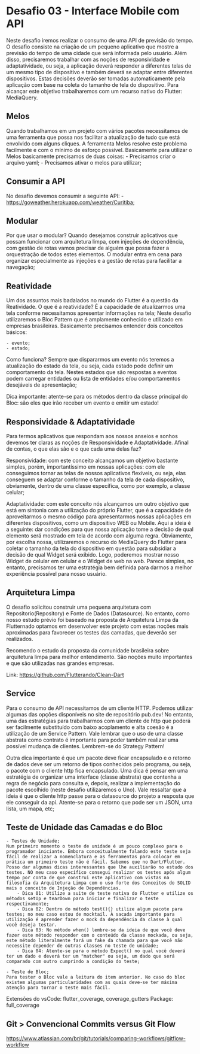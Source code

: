 # Desafio 03 - Interface Mobile com API

Neste desafio iremos realizar o consumo de uma API de previsão do tempo. O desafio consiste na criação de um pequeno aplicativo que mostre a previsão do tempo de uma cidade que será informada pelo usuário. Além disso, precisaremos trabalhar com as noções de responsividade e adaptatividade, ou seja, a aplicação deverá responder a diferentes telas de um mesmo tipo de dispositivo e também deverá se adaptar entre diferentes dispositivos. Estas decisões deverão ser tomadas automaticamente pela aplicação com base na coleta do tamanho de tela do dispositivo. Para alcançar este objetivo trabalharemos com um recurso nativo do Flutter: MediaQuery.

## Melos
Quando trabalhamos em um projeto com vários pacotes necessitamos de uma ferramenta que possa nos facilitar a atualização de tudo que está envolvido com alguns cliques. A ferramenta Melos resolve este problema facilmente e com o mínimo de esforço possível. Basicamente para utilizar o Melos basicamente precisamos de duas coisas:
    - Precisamos criar o arquivo yaml;
    - Precisamos ativar o melos para utilizar;

## Consumir a API
No desafio devemos consumir a seguinte API:
    - https://goweather.herokuapp.com/weather/Curitiba;


## Modular
Por que usar o modular? Quando desejamos construir aplicativos que possam funcionar com arquitetura limpa, com injeções de dependência, com gestão de rotas vamos precisar de alguém que possa fazer a orquestração de todos estes elementos. O modular entra em cena para organizar especialmente as injeções e a gestão de rotas para facilitar a navegação;

## Reatividade
Um dos assuntos mais badalados no mundo do Flutter é a questão da Reatividade. O que é a reatividade? É a capacidade de atualizarmos uma tela conforme necessitamos apresentar informações na tela; Neste desafio utilizaremos o Bloc Pattern que é amplamente conhecido e utilizado em empresas brasileiras. Basicamente precisamos entender dois conceitos básicos:

    - evento;
    - estado;

Como funciona? Sempre que dispararmos um evento nós teremos a atualização do estado da tela, ou seja, cada estado pode definir um comportamento da tela. Nestes estados que são respostas a eventos podem carregar entidades ou lista de entidades e/ou comportamentos desejáveis de apresentação;

Dica importante: atente-se para os métodos dentro da classe principal do Bloc: são eles que irão receber um evento e emitir um estado!

## Responsividade & Adaptatividade
Para termos aplicativos que respondam aos nossos anseios e sonhos devemos ter claras as noções de Responsividade e Adaptatividade. Afinal de contas, o que elas são e o que cada uma delas faz?

Responsividade: com este conceito alcançamos um objetivo bastante simples, porém, importantíssimo em nossas aplicações: com ele conseguimos tornar as telas de nossos aplicativos flexíveis, ou seja, elas conseguem se adaptar conforme o tamanho da tela de cada dispositivo, obviamente, dentro de uma classe específica, como por exemplo, a classe celular;

Adaptatividade: com este conceito nós alcançamos um outro objetivo que está em sintonia com a utilização do próprio Flutter, que é a capacidade de aproveitarmos o mesmo código para apresentarmos nossas aplicações em diferentes dispositivos, como um dispositivo WEB ou Mobile. Aqui a ideia é a seguinte: dar condições para que nossa aplicação tome a decisão de qual elemento será mostrado em tela de acordo com alguma regra. Obviamente, por escolha nossa, utilizaremos o recurso do MediaQuery do Flutter para coletar o tamanho da tela do dispositivo em questão para subsidiar a decisão de qual Widget será exibido. Logo, poderemos mostrar nosso Widget de celular em celular e o Widget de web na web. Parece simples, no entanto, precisamos ter uma estratégia bem definida para darmos a melhor experiência possível para nosso usuário.

## Arquitetura Limpa
O desafio solicitou construir uma pequena arquitetura com Repositorio(Repository) e Fonte de Dados (Datasource). No entanto, como nosso estudo prévio foi baseado na proposta de Arquitetura Limpa da Flutternado optamos em desenvolver este projeto com estas noções mais aproximadas para favorecer os testes das camadas, que deverão ser realizados.

Recomendo o estudo da proposta da comunidade brasileira sobre arquitetura limpa para melhor entendimento. São noções muito importantes e que são utilizadas nas grandes empresas. 

Link: https://github.com/Flutterando/Clean-Dart

## Service
Para o consumo de API necessitamos de um cliente HTTP. Podemos utilizar algumas das opções disponíveis no site de repositório pub.dev! No entanto, uma das estratégias para trabalharmos com um cliente de http que poderá ser facilmente substituído com baixo acoplamento e alta coesão é a utilização de um Service Pattern. Vale lembrar que o uso de uma classe abstrata como contrato é importante para poder também realizar uma possível mudança de clientes. Lembrem-se do Strategy Pattern!

Outra dica importante é que um pacote deve ficar encapsulado e o retorno de dados deve ser um retorno de tipos conhecidos pelo programa, ou seja, o pacote com o cliente http fica encapsulado. Uma dica é pensar em uma estratégia de organizar uma interface (classe abstrata) que contenha a regra de negócio para consulta e, depois, realizar a implementação do pacote escolhido (neste desafio utilizaremos o Uno). Vale ressaltar que a ideia é que o cliente http passe para o datasource do projeto a resposta que ele conseguir da api. Atente-se para o retorno que pode ser um JSON, uma lista, um mapa, etc;


## Teste de Unidade das Camadas e do Bloc

    - Testes de Unidade;
    Num primeiro momento o teste de unidade é um pouco complexo para o programador iniciante. Embora conceitualmente falando este teste seja fácil de realizar a nomenclatura e as ferramentas para colocar em prática um primeiro teste não é fácil. Sabemos que no Dart/Flutter. Posso dar algumas dicas interessantes que lhe auxiliarão no estudo dos testes. NO meu caso específico consegui realizar os testes após algum tempo por conta de que construi este aplicativo com vistas na filosofia da Arquitetura Limpa com o uso forte dos Conceitos do SOLID mais o conceito de Injeção de Dependências.
        - Dica 01: Utilize a suite de teste nativa do Flutter e utilize os métodos setUp e tearDown para iniciar e finalizar o teste respectivamente;
        - Dica 02: Dentro do método test(){} utilize algum pacote para testes; no meu caso estou de mocktail. A sacada importante para utilização é aprender fazer o mock da dependência da classe à qual você deseja testar.
        - Dica 03: No método when() lembre-se da ideia de que você deve fazer este método responder com o conteúdo da classe mockada, ou seja, este método literalmente fará um fake da chamada para que você não necessite depender de outras classes no teste de unidade;
        - Dica 04: Atente-se para o método Expect() no qual você deverá ter um dado e deverá ter um "matcher" ou seja, um dado que será comparado com outro cumprindo a condição do teste;

    - Teste de Bloc;
    Para tester o Bloc vale a leitura do item anterior. No caso do bloc existem algumas particularidades com as quais deve-se ter máxima atenção para tornar o teste mais fácil.


Extensões do vsCode: flutter_coverage, coverage_gutters
Package: full_coverage

## Git > Convencional Commits versus Git Flow
https://www.atlassian.com/br/git/tutorials/comparing-workflows/gitflow-workflow



